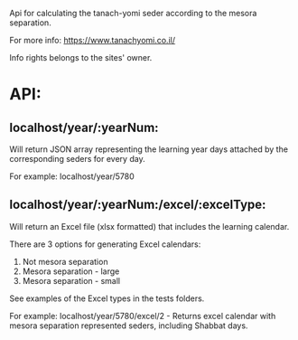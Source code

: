 Api for calculating the tanach-yomi seder according to the mesora separation.

For more info: https://www.tanachyomi.co.il/

Info rights belongs to the sites' owner.

# API:

## localhost/year/:yearNum:

Will return JSON array representing the learning year days attached by the corresponding seders for every day.

For example: localhost/year/5780

## localhost/year/:yearNum:/excel/:excelType:

Will return an Excel file (xlsx formatted) that includes  the learning calendar.

There are 3 options for generating Excel calendars:
1. Not mesora separation
2. Mesora separation - large
3. Mesora separation - small

See examples of the Excel types in the tests folders.

For example: 
localhost/year/5780/excel/2 - Returns excel calendar with mesora separation represented seders, including Shabbat days.

